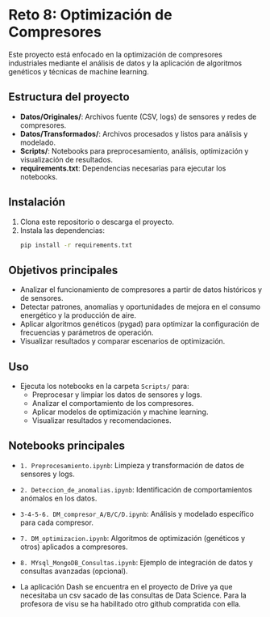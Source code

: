 # Reto 8: Optimización de Compresores

Este proyecto está enfocado en la optimización de compresores industriales mediante el análisis de datos y la aplicación de algoritmos genéticos y técnicas de machine learning.

## Estructura del proyecto
- **Datos/Originales/**: Archivos fuente (CSV, logs) de sensores y redes de compresores.
- **Datos/Transformados/**: Archivos procesados y listos para análisis y modelado.
- **Scripts/**: Notebooks para preprocesamiento, análisis, optimización y visualización de resultados.
- **requirements.txt**: Dependencias necesarias para ejecutar los notebooks.

## Instalación
1. Clona este repositorio o descarga el proyecto.
2. Instala las dependencias:
   ```bash
   pip install -r requirements.txt
   ```

## Objetivos principales
- Analizar el funcionamiento de compresores a partir de datos históricos y de sensores.
- Detectar patrones, anomalías y oportunidades de mejora en el consumo energético y la producción de aire.
- Aplicar algoritmos genéticos (pygad) para optimizar la configuración de frecuencias y parámetros de operación.
- Visualizar resultados y comparar escenarios de optimización.

## Uso
- Ejecuta los notebooks en la carpeta `Scripts/` para:
  - Preprocesar y limpiar los datos de sensores y logs.
  - Analizar el comportamiento de los compresores.
  - Aplicar modelos de optimización y machine learning.
  - Visualizar resultados y recomendaciones.

## Notebooks principales
- `1. Preprocesamiento.ipynb`: Limpieza y transformación de datos de sensores y logs.
- `2. Deteccion_de_anomalias.ipynb`: Identificación de comportamientos anómalos en los datos.
- `3-4-5-6. DM_compresor_A/B/C/D.ipynb`: Análisis y modelado específico para cada compresor.
- `7. DM_optimizacion.ipynb`: Algoritmos de optimización (genéticos y otros) aplicados a compresores.

- `8. MYsql_MongoDB_Consultas.ipynb`: Ejemplo de integración de datos y consultas avanzadas (opcional).

- La aplicación Dash se encuentra en el proyecto de Drive ya que necesitaba un csv sacado de las consultas de Data Science. Para la profesora de visu se ha habilitado otro github compratida con ella. 
